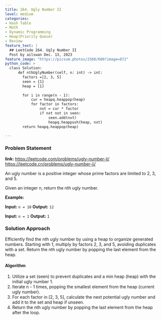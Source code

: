```yaml
---
title: 264. Ugly Number II
level: medium
categories:
- Hash Table
- Math
- Dynamic Programming
- Heap(Priority Queue)
- Review
feature_text: |
  ## LeetCode 264. Ugly Number II
  Post by ailswan Dec. 13, 2023
feature_image: "https://picsum.photos/2560/600?image=872"
python_code: >
  class Solution:
      def nthUglyNumber(self, n: int) -> int:
        factors =[2, 3, 5]
        seen = {1}
        heap = [1]
         
        for i in range(n - 1):
            cur = heapq.heappop(heap)
            for factor in factors:
                nxt = cur * factor
                if nxt not in seen:
                    seen.add(nxt)
                    heapq.heappush(heap, nxt)
        return heapq.heappop(heap)
         
---
```


### Problem Statement
**link:**
https://leetcode.com/problems/ugly-number-ii/
https://leetcode.cn/problems/ugly-number-ii/
 
An ugly number is a positive integer whose prime factors are limited to 2, 3, and 5.

Given an integer n, return the nth ugly number.

 
**Example:**

**Input:** `n = 10`
**Output:** `12`
 
**Input:** `n = 1`
**Output:** `1`

### Solution Approach
Efficiently find the nth ugly number by using a heap to organize generated numbers. Starting with 1, multiply by factors 2, 3, and 5, avoiding duplicates with a set. Return the nth ugly number by popping the last element from the heap.

#### Algorithm
1. Utilize a set (seen) to prevent duplicates and a min heap (heap) with the initial ugly number 1.
2. Iterate n - 1 times, popping the smallest element from the heap (current ugly number).
3. For each factor in [2, 3, 5], calculate the next potential ugly number and add it to the set and heap if unseen.
4. Return the nth ugly number by popping the last element from the heap after the loop.